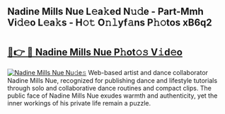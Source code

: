 ## Nadine Mills Nue L𝚎a𝚔ed N𝚞𝚍e - Part-Mmh Vi𝚍𝚎o L𝚎a𝚔s - H𝚘𝚝 O𝚗𝚕yf𝚊ns P𝚑𝚘tos xB6q2

# <h2><a href="http://kfcs8g.oniu.top/?m=Nadine+Mills+Nue">🔗👉 🔴 Nadine Mills Nue P𝚑ot𝚘𝚜 V𝚒d𝚎o</a></h2>

[![Nadine Mills Nue Nu𝚍e𝚜](https://i.imgur.com/0qMVB7G.gif)](http://kfcs8g.oniu.top/?m=Nadine+Mills+Nue)
Web-based artist and dance collaborator Nadine Mills Nue, recognized for publishing dance and lifestyle tutorials through solo and collaborative dance routines and compact clips. The public face of Nadine Mills Nue exudes warmth and authenticity, yet the inner workings of his private life remain a puzzle.  
